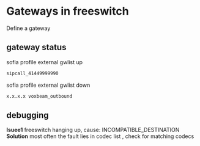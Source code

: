 # Gateways in freeswitch 

Define a gateway

<gateway name="sipcall_41449999990">
    <param name="username" value="41449999990"/>
    <param name="proxy" value="business1.voipgateway.org"/>
    <param name="password" value="xxxxxxxxxx"/>
    <param name="expire-seconds" value="600"/>
    <param name="register" value="true"/>
    <param name="register-transport" value="udp"/>
    <param name="retry-seconds" value="30"/>
    <param name="caller-id-in-from" value="true"/>
    <param name="ping" value="36"/>
    <variables>
        <variable name="domain" value="int.example.net" direction="inbound"/>
        <variable name="target_context" value="int.example.net" direction="inbound"/>
    </variables>
</gateway>
         

## gateway status 

sofia profile external gwlist up
```sh
sipcall_41449999990
```
sofia profile external gwlist down
```sh
x.x.x.x voxbeam_outbound
```
## debugging 

**Isuee1** freeswitch hanging up, cause: INCOMPATIBLE_DESTINATION
**Solution** most often the fault lies in codec list , check for matching codecs 

